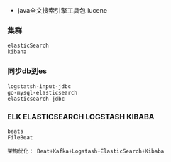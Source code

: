 - java全文搜索引擎工具包 lucene
### 集群
~~~
elasticSearch
kibana
~~~
### 同步db到es
~~~
logstatsh-input-jdbc
go-mysql-elasticsearch
elasticsearch-jdbc
~~~
### ELK ELASTICSEARCH LOGSTASH KIBABA
~~~
beats
FileBeat

架构优化： Beat+Kafka+Logstash+ElasticSearch+Kibaba
~~~
